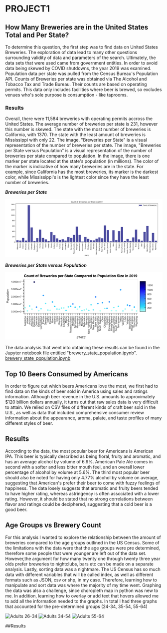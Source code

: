 # PROJECT1
## How Many Breweries are in the United States Total and Per State? 

To determine this question, the first step was to find data on United States Breweries. The exploration of data lead to many other questions surrounding validity of data and parameters of the search. Ultimately, the data sets that were used came from government entities. In order to avoid data being skewed by COVID shutdowns, the year 2019 was examined. Population data per state was pulled from the Census Bureau's Population API. Counts of Breweries per state was obtained via The Alcohol and Tobacco Tax and Trade Bureau. Their counts are based on operating permits. This data only includes facilities where beer is brewed, so excludes venues who's sole purpose is consumption - like taprooms. 

### Results

Overall, there were 11,584 breweries with operating permits accross the United States. The average number of breweries per state is 231, however this number is skewed. The state with the most number of breweries is California, with 1370. The state with the least amount of breweries is Mississippi with only 22. The image, "Breweries per State" is a visual representation of the number of breweries per state. The image, "Breweries per State versus Population" is a visual representation of the number of breweries per state compared to population. In the image, there is one marker per state located at the state's population (in millions). The color of the marker is indicative of how many breweries are in the state. For example, since California has the most breweries, its marker is the darkest color, while Mississippi's is the lightest color since they have the least number of breweries. 

***Breweries per State***

![This is a bar graph representing the number of breweries per state.](https://github.com/matheus-g-a/PROJECT1/blob/b1c76f4f8873b6b84ebe898292d1b75abf1e0db4/Brew_Count.png)

***Breweries per State versus Population***

![This image contains markers located at population counts per state with colors of the markers representing the count of breweries per state.](https://github.com/matheus-g-a/PROJECT1/blob/b1c76f4f8873b6b84ebe898292d1b75abf1e0db4/breweries_pop_scatter_2019.png)


The data analysis that went into obtaining these results can be found in the Jupyter notebook file entitled "brewery_state_population.ipynb". [brewery_state_population.ipynb](https://github.com/matheus-g-a/PROJECT1/blob/b1c76f4f8873b6b84ebe898292d1b75abf1e0db4/brewery_state_population.ipynb)

## Top 10 Beers Consumed by Americans

In order to figure out which beers Americans love the most, we first had to find data on the kinds of beer sold in America using sales and ratings information. Although beer revenue in the U.S. amounts to approximately $120 billion dollars annually, it turns out that raw sales data is very difficult to attain. We relied on CSV files of different kinds of craft beer sold in the U.S., as well as data that included comprehensive consumer review information about the appearance, aroma, palate, and taste profiles of many different styles of beer. 

## Results

According to the data, the most popular beer for Americans is American IPA. This beer is typically described as being floral, fruity and aromatic, and has an average alcohol by volume of 6.9%. American Pale Ale comes in second with a softer and less bitter mouth feel, and an overall lower percentage of alcohol by volume at 5.6%. The third most popular beer should also be noted for having only 4.77% alcohol by volume on average, suggesting that American's prefer their beer to come with fuzzy feelings of happiness. The data losely suggests that aromatic and fruity beers tended to have higher rating, whereas astringency is often associated with a lower rating. However, it should be stated that no strong correlations between flavor and ratings could be deciphered, suggesting that a cold beer is a good beer.


## Age Groups vs Brewery Count


  For this analysis I wanted to explore the relationship between the amount of breweries compared to the age groups outlined in the US Census. 
Some of the limitations with the data were that the age groups were pre determined, therefore some people that were younger are left out of the data set. However,the argument for how many twenty one through twenty three year olds prefer breweries to nightclubs, bars etc can be made on a separate analysis.  Lastly, sorting data was a nightmare. The US Census has so much data with different variables that will be called index, as well as different formats such as JSON, csv or shp, in my case. Therefore, learning how to manipulate and sort data was where the majority of my time went. Graphing the data was also a challenge, since choropleth map in python was new to me. In addition, learning how to overlay or add text that hovers allowed me to add all the information needed to the graphs. In total I had three graphs that accounted for the pre-determined groups (24-34, 35-54, 55-64) 

![Adults 26-34](https://user-images.githubusercontent.com/111663647/228099450-61bfafe6-c747-4404-95d2-c970b7e1ef59.jpeg)
![Adults 34-54](https://user-images.githubusercontent.com/111663647/228099493-44a7c960-0948-4b09-8631-bb8d1a7feb13.png)
![Adults 55-64](https://user-images.githubusercontent.com/111663647/228099502-84f285c6-169a-42b9-b490-aad5739cc0a7.png)

##Results
